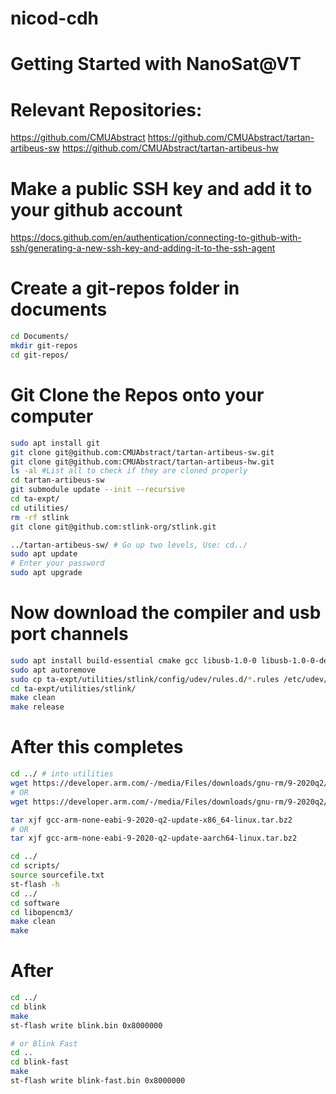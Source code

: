 # nicod-cdh
# Getting Started with NanoSat@VT

# Relevant Repositories:
https://github.com/CMUAbstract
https://github.com/CMUAbstract/tartan-artibeus-sw
https://github.com/CMUAbstract/tartan-artibeus-hw

# Make a public SSH key and add it to your github account
https://docs.github.com/en/authentication/connecting-to-github-with-ssh/generating-a-new-ssh-key-and-adding-it-to-the-ssh-agent

# Create a git-repos folder in documents
```bash
cd Documents/
mkdir git-repos
cd git-repos/
```

# Git Clone the Repos onto your computer
```bash
sudo apt install git
git clone git@github.com:CMUAbstract/tartan-artibeus-sw.git
git clone git@github.com:CMUAbstract/tartan-artibeus-hw.git
ls -al #List all to check if they are cloned properly
cd tartan-artibeus-sw
git submodule update --init --recursive
cd ta-expt/
cd utilities/
rm -rf stlink
git clone git@github.com:stlink-org/stlink.git

../tartan-artibeus-sw/ # Go up two levels, Use: cd../
sudo apt update 
# Enter your password
sudo apt upgrade
```

# Now download the compiler and usb port channels
```bash
sudo apt install build-essential cmake gcc libusb-1.0-0 libusb-1.0-0-dev libgtk-3-dev
sudo apt autoremove
sudo cp ta-expt/utilities/stlink/config/udev/rules.d/*.rules /etc/udev/rules.d/
cd ta-expt/utilities/stlink/
make clean
make release 
```


# After this completes
```bash
cd ../ # into utilities
wget https://developer.arm.com/-/media/Files/downloads/gnu-rm/9-2020q2/gcc-arm-none-eabi-9-2020-q2-update-x86_64-linux.tar.bz2 # Intel Processor
# OR
wget https://developer.arm.com/-/media/Files/downloads/gnu-rm/9-2020q2/gcc-arm-none-eabi-9-2020-q2-update-aarch64-linux.tar.bz2 # ARM Processor

tar xjf gcc-arm-none-eabi-9-2020-q2-update-x86_64-linux.tar.bz2
# OR
tar xjf gcc-arm-none-eabi-9-2020-q2-update-aarch64-linux.tar.bz2 

cd ../
cd scripts/
source sourcefile.txt
st-flash -h
cd ../
cd software
cd libopencm3/
make clean
make
```

# After 
```bash
cd ../
cd blink
make
st-flash write blink.bin 0x8000000

# or Blink Fast
cd ..
cd blink-fast
make
st-flash write blink-fast.bin 0x8000000
```

